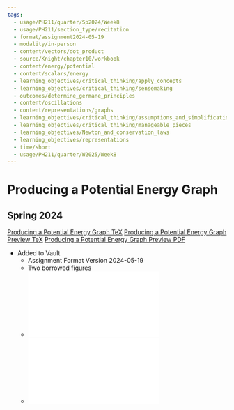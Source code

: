 ```yaml
---
tags:
  - usage/PH211/quarter/Sp2024/Week8
  - usage/PH211/section_type/recitation
  - format/assignment2024-05-19
  - modality/in-person
  - content/vectors/dot_product
  - source/Knight/chapter10/workbook
  - content/energy/potential
  - content/scalars/energy
  - learning_objectives/critical_thinking/apply_concepts
  - learning_objectives/critical_thinking/sensemaking
  - outcomes/determine_germane_principles
  - content/oscillations
  - content/representations/graphs
  - learning_objectives/critical_thinking/assumptions_and_simplifications
  - learning_objectives/critical_thinking/manageable_pieces
  - learning_objectives/Newton_and_conservation_laws
  - learning_objectives/representations
  - time/short
  - usage/PH211/quarter/W2025/Week8
---
```

# Producing a Potential Energy Graph
## Spring 2024
[Producing a Potential Energy Graph TeX](./Producing_a_Potential_Energy_Graph.tex)
[Producing a Potential Energy Graph Preview TeX](./Producing_a_Potential_Energy_Graph_Preview.tex)
[Producing a Potential Energy Graph Preview PDF](./Producing_a_Potential_Energy_Graph_Preview.pdf)
* Added to Vault
	* Assignment Format Version 2024-05-19
	* Two borrowed figures
	* ![Blank PE Graph with Energies](Blank_PE_Graph_with_Energies.pdf)
	* ![Solved PE Graph with Energies](Solved_PE_Graph_with_Energies.pdf)